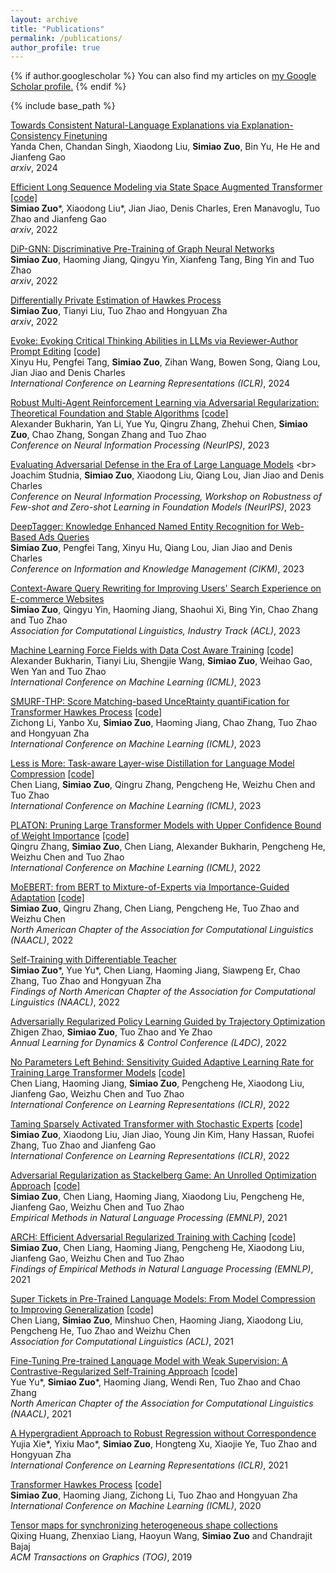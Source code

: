 ```yaml
---
layout: archive
title: "Publications"
permalink: /publications/
author_profile: true
---
```


{% if author.googlescholar %}
  You can also find my articles on <u><a href="{{author.googlescholar}}">my Google Scholar profile</a>.</u>
{% endif %}

{% include base_path %}

[Towards Consistent Natural-Language Explanations via Explanation-Consistency Finetuning](https://arxiv.org/abs/2401.13986) <br>
Yanda Chen, Chandan Singh, Xiaodong Liu, **Simiao Zuo**, Bin Yu, He He and Jianfeng Gao <br>
*arxiv*, 2024

[Efficient Long Sequence Modeling via State Space Augmented Transformer](https://arxiv.org/abs/2212.08136) [[code]](https://github.com/microsoft/EfficientLongSequenceModeling) <br>
**Simiao Zuo**\*, Xiaodong Liu\*, Jian Jiao, Denis Charles, Eren Manavoglu, Tuo Zhao and Jianfeng Gao <br>
*arxiv*, 2022

[DiP-GNN: Discriminative Pre-Training of Graph Neural Networks](https://arxiv.org/abs/2209.07499) <br>
**Simiao Zuo**, Haoming Jiang, Qingyu Yin, Xianfeng Tang, Bing Yin and Tuo Zhao <br>
*arxiv*, 2022

[Differentially Private Estimation of Hawkes Process](https://arxiv.org/abs/2209.07303) <br>
**Simiao Zuo**, Tianyi Liu, Tuo Zhao and Hongyuan Zha <br>
*arxiv*, 2022

[Evoke: Evoking Critical Thinking Abilities in LLMs via Reviewer-Author Prompt Editing](https://arxiv.org/abs/2310.13855) [[code]](https://github.com/microsoft/Evoke) <br>
Xinyu Hu, Pengfei Tang, **Simiao Zuo**, Zihan Wang, Bowen Song, Qiang Lou, Jian Jiao and Denis Charles <br>
*International Conference on Learning Representations (ICLR)*, 2024

[Robust Multi-Agent Reinforcement Learning via Adversarial Regularization: Theoretical Foundation and Stable Algorithms](https://arxiv.org/abs/2310.10810) [[code]](https://github.com/abukharin3/ERNIE) <br>
Alexander Bukharin, Yan Li, Yue Yu, Qingru Zhang, Zhehui Chen, **Simiao Zuo**, Chao Zhang, Songan Zhang and Tuo Zhao <br>
*Conference on Neural Information Processing (NeurIPS)*, 2023

[Evaluating Adversarial Defense in the Era of Large Language Models](https://openreview.net/forum?id=m37czv08Ie&referrer=%5Bthe%20profile%20of%20Simiao%20Zuo%5D(%2Fprofile%3Fid%3D~Simiao_Zuo1)) <br>
Joachim Studnia, **Simiao Zuo**, Xiaodong Liu, Qiang Lou, Jian Jiao and Denis Charles <br>
*Conference on Neural Information Processing, Workshop on Robustness of Few-shot and Zero-shot Learning in Foundation Models (NeurIPS)*, 2023

[DeepTagger: Knowledge Enhanced Named Entity Recognition for Web-Based Ads Queries](https://arxiv.org/abs/2306.17413) <br>
**Simiao Zuo**, Pengfei Tang, Xinyu Hu, Qiang Lou, Jian Jiao and Denis Charles <br>
*Conference on Information and Knowledge Management (CIKM)*, 2023

[Context-Aware Query Rewriting for Improving Users' Search Experience on E-commerce Websites](https://arxiv.org/abs/2209.07584) <br>
**Simiao Zuo**, Qingyu Yin, Haoming Jiang, Shaohui Xi, Bing Yin, Chao Zhang and Tuo Zhao <br>
*Association for Computational Linguistics, Industry Track (ACL)*, 2023

[Machine Learning Force Fields with Data Cost Aware Training](https://arxiv.org/abs/2306.03109) [[code]](https://github.com/abukharin3/asteroid) <br>
Alexander Bukharin, Tianyi Liu, Shengjie Wang, **Simiao Zuo**, Weihao Gao, Wen Yan and Tuo Zhao <br>
*International Conference on Machine Learning (ICML)*, 2023

[SMURF-THP: Score Matching-based UnceRtainty quantiFication for Transformer Hawkes Process](https://arxiv.org/abs/2310.16336) [[code]](https://github.com/zichongli5/SMURF-THP) <br>
Zichong Li, Yanbo Xu, **Simiao Zuo**, Haoming Jiang, Chao Zhang, Tuo Zhao and Hongyuan Zha <br>
*International Conference on Machine Learning (ICML)*, 2023

[Less is More: Task-aware Layer-wise Distillation for Language Model Compression](https://arxiv.org/abs/2210.01351) [[code]](https://github.com/cliang1453/task-aware-distillation) <br>
Chen Liang, **Simiao Zuo**, Qingru Zhang, Pengcheng He, Weizhu Chen and Tuo Zhao <br>
*International Conference on Machine Learning (ICML)*, 2023

[PLATON: Pruning Large Transformer Models with Upper Confidence Bound of Weight Importance](https://arxiv.org/abs/2206.12562) [[code]](https://github.com/QingruZhang/PLATON) <br>
Qingru Zhang, **Simiao Zuo**, Chen Liang, Alexander Bukharin, Pengcheng He, Weizhu Chen and Tuo Zhao <br>
*International Conference on Machine Learning (ICML)*, 2022

[MoEBERT: from BERT to Mixture-of-Experts via Importance-Guided Adaptation](https://arxiv.org/abs/2204.07675) [[code]](https://github.com/SimiaoZuo/MoEBERT) <br>
**Simiao Zuo**, Qingru Zhang, Chen Liang, Pengcheng He, Tuo Zhao and Weizhu Chen <br>
*North American Chapter of the Association for Computational Linguistics (NAACL)*, 2022

[Self-Training with Differentiable Teacher](https://arxiv.org/abs/2109.07049) <br>
**Simiao Zuo**\*, Yue Yu\*, Chen Liang, Haoming Jiang, Siawpeng Er, Chao Zhang, Tuo Zhao and Hongyuan Zha <br>
*Findings of North American Chapter of the Association for Computational Linguistics (NAACL)*, 2022

[Adversarially Regularized Policy Learning Guided by Trajectory Optimization](https://arxiv.org/abs/2109.07627) <br>
Zhigen Zhao, **Simiao Zuo**, Tuo Zhao and Ye Zhao <br>
*Annual Learning for Dynamics & Control Conference (L4DC)*, 2022

[No Parameters Left Behind: Sensitivity Guided Adaptive Learning Rate for Training Large Transformer Models](https://arxiv.org/abs/2202.02664) [[code]](https://github.com/cliang1453/SAGE) <br>
Chen Liang, Haoming Jiang, **Simiao Zuo**, Pengcheng He, Xiaodong Liu, Jianfeng Gao, Weizhu Chen and Tuo Zhao <br>
*International Conference on Learning Representations (ICLR)*, 2022

[Taming Sparsely Activated Transformer with Stochastic Experts](https://arxiv.org/abs/2110.04260) [[code]](https://github.com/microsoft/Stochastic-Mixture-of-Experts) <br>
**Simiao Zuo**, Xiaodong Liu, Jian Jiao, Young Jin Kim, Hany Hassan, Ruofei Zhang, Tuo Zhao and Jianfeng Gao <br>
*International Conference on Learning Representations (ICLR)*, 2022

[Adversarial Regularization as Stackelberg Game: An Unrolled Optimization Approach](http://arxiv.org/abs/2104.04886) [[code]](https://github.com/SimiaoZuo/Stackelberg-Adv) <br>
**Simiao Zuo**, Chen Liang, Haoming Jiang, Xiaodong Liu, Pengcheng He, Jianfeng Gao, Weizhu Chen and Tuo Zhao <br>
*Empirical Methods in Natural Language Processing (EMNLP)*, 2021

[ARCH: Efficient Adversarial Regularized Training with Caching](https://arxiv.org/abs/2109.07048) [[code]](https://github.com/SimiaoZuo/Caching-Adv) <br>
**Simiao Zuo**, Chen Liang, Haoming Jiang, Pengcheng He, Xiaodong Liu, Jianfeng Gao, Weizhu Chen and Tuo Zhao <br>
*Findings of Empirical Methods in Natural Language Processing (EMNLP)*, 2021

[Super Tickets in Pre-Trained Language Models: From Model Compression to Improving Generalization](https://arxiv.org/abs/2105.12002) [[code]](https://github.com/cliang1453/super-structured-lottery-tickets) <br>
Chen Liang, **Simiao Zuo**, Minshuo Chen, Haoming Jiang, Xiaodong Liu, Pengcheng He, Tuo Zhao and Weizhu Chen <br>
*Association for Computational Linguistics (ACL)*, 2021

[Fine-Tuning Pre-trained Language Model with Weak Supervision: A Contrastive-Regularized Self-Training Approach](https://arxiv.org/abs/2010.07835) [[code]](https://github.com/yueyu1030/COSINE) <br>
Yue Yu\*, **Simiao Zuo**\*, Haoming Jiang, Wendi Ren, Tuo Zhao and Chao Zhang <br>
*North American Chapter of the Association for Computational Linguistics (NAACL)*, 2021

[A Hypergradient Approach to Robust Regression without Correspondence](https://arxiv.org/abs/2012.00123) <br>
Yujia Xie\*, Yixiu Mao\*, **Simiao Zuo**, Hongteng Xu, Xiaojie Ye, Tuo Zhao and Hongyuan Zha <br>
*International Conference on Learning Representations (ICLR)*, 2021

[Transformer Hawkes Process](https://arxiv.org/abs/2002.09291) [[code]](https://github.com/SimiaoZuo/Transformer-Hawkes-Process) <br>
**Simiao Zuo**, Haoming Jiang, Zichong Li, Tuo Zhao and Hongyuan Zha <br>
*International Conference on Machine Learning (ICML)*, 2020

[Tensor maps for synchronizing heterogeneous shape collections](https://dl.acm.org/doi/abs/10.1145/3306346.3322944) <br>
Qixing Huang, Zhenxiao Liang, Haoyun Wang, **Simiao Zuo** and Chandrajit Bajaj <br>
*ACM Transactions on Graphics (TOG)*, 2019


